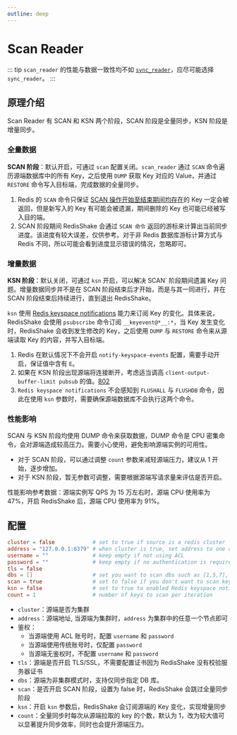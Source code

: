 ```yaml
---
outline: deep
---
```


# Scan Reader

::: tip
`scan_reader` 的性能与数据一致性均不如 [`sync_reader`](sync_reader.md)，应尽可能选择 `sync_reader`。
:::

## 原理介绍

Scan Reader 有 SCAN 和 KSN 两个阶段，SCAN 阶段是全量同步，KSN 阶段是增量同步。

### 全量数据

**SCAN 阶段**：默认开启，可通过 `scan` 配置关闭。`scan_reader` 通过 `SCAN` 命令遍历源端数据库中的所有 Key，之后使用 `DUMP` 获取 Key 对应的 Value，并通过 `RESTORE` 命令写入目标端，完成数据的全量同步。

1. Redis 的 `SCAN` 命令只保证 <u>SCAN 操作开始至结束期间均存在</u>的 Key 一定会被返回，但是新写入的 Key 有可能会被遗漏，期间删除的 Key 也可能已经被写入目的端。
2. SCAN 阶段期间 RedisShake 会通过 `SCAN 命令` 返回的游标来计算出当前同步进度。该进度有较大误差，仅供参考。对于非 Redis 数据库游标计算方式与 Redis 不同，所以可能会看到进度显示错误的情况，忽略即可。

### 增量数据

**KSN 阶段**：默认关闭，可通过 `ksn` 开启，可以解决 SCAN` 阶段期间遗漏 Key 问题。增量数据同步并不是在 SCAN 阶段结束后才开始，而是与其一同进行，并在 SCAN 阶段结束后持续进行，直到退出 RedisShake。

`ksn` 使用 [Redis keyspace notifications](https://redis.io/docs/manual/keyspace-notifications/)
能力来订阅 Key 的变化。具体来说，RedisShake 会使用 `psubscribe` 命令订阅 `__keyevent@*__:*`，当 Key 发生变化时，RedisShake 会收到发生修改的 Key，之后使用 `DUMP` 与 `RESTORE` 命令来从源端读取 Key 的内容，并写入目标端。
1. Redis 在默认情况下不会开启 `notify-keyspace-events` 配置，需要手动开启，保证值中含有 `E`。
2. 如果在 KSN 阶段出现源端将连接断开，考虑适当调高 `client-output-buffer-limit pubsub` 的值。[802](https://github.com/tair-opensource/RedisShake/issues/802)
3. `Redis keyspace notifications` 不会感知到 `FLUSHALL` 与 `FLUSHDB` 命令，因此在使用 `ksn` 参数时，需要确保源端数据库不会执行这两个命令。


### 性能影响

SCAN 与 KSN 阶段均使用 DUMP 命令来获取数据，DUMP 命令是 CPU 密集命令，会对源端造成较高压力。需要小心使用，避免影响源端实例的可用性。
* 对于 SCAN 阶段，可以通过调整 `count` 参数来减轻源端压力，建议从 1 开始，逐步增加。
* 对于 KSN 阶段，暂无参数可调整，需要根据源端写请求量来评估是否开启。

性能影响参考数据：源端实例写 QPS 为 15 万左右时，源端 CPU 使用率为 47%，开启 RedisShake 后，源端 CPU 使用率为 91%。


## 配置

```toml
cluster = false            # set to true if source is a redis cluster
address = "127.0.0.1:6379" # when cluster is true, set address to one of the cluster node
username = ""              # keep empty if not using ACL
password = ""              # keep empty if no authentication is required
tls = false
dbs = []                   # set you want to scan dbs such as [1,5,7], if you don't want to scan all
scan = true                # set to false if you don't want to scan keys
ksn = false                # set to true to enabled Redis keyspace notifications (KSN) subscription
count = 1                  # number of keys to scan per iteration
```

* `cluster`：源端是否为集群
* `address`：源端地址, 当源端为集群时，`address` 为集群中的任意一个节点即可
* 鉴权：
    * 当源端使用 ACL 账号时，配置 `username` 和 `password`
    * 当源端使用传统账号时，仅配置 `password`
    * 当源端无鉴权时，不配置 `username` 和 `password`
* `tls`：源端是否开启 TLS/SSL，不需要配置证书因为 RedisShake 没有校验服务器证书
* `dbs`：源端为非集群模式时，支持仅同步指定 DB 库。
* `scan`：是否开启 SCAN 阶段，设置为 false 时，RedisShake 会跳过全量同步阶段
* `ksn`：开启 `ksn` 参数后，RedisShake 会订阅源端的 Key 变化，实现增量同步
* `count`：全量同步时每次从源端拉取的 key 的个数，默认为 1，改为较大值可以显著提升同步效率，同时也会提升源端压力。
